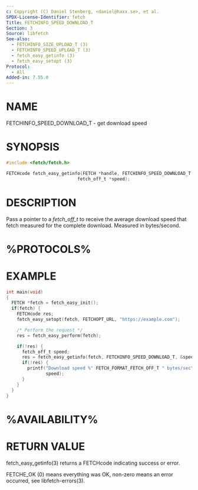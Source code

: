 ```yaml
---
c: Copyright (C) Daniel Stenberg, <daniel@haxx.se>, et al.
SPDX-License-Identifier: fetch
Title: FETCHINFO_SPEED_DOWNLOAD_T
Section: 3
Source: libfetch
See-also:
  - FETCHINFO_SIZE_UPLOAD_T (3)
  - FETCHINFO_SPEED_UPLOAD_T (3)
  - fetch_easy_getinfo (3)
  - fetch_easy_setopt (3)
Protocol:
  - All
Added-in: 7.55.0
---
```


# NAME

FETCHINFO_SPEED_DOWNLOAD_T - get download speed

# SYNOPSIS

~~~c
#include <fetch/fetch.h>

FETCHcode fetch_easy_getinfo(FETCH *handle, FETCHINFO_SPEED_DOWNLOAD_T,
                           fetch_off_t *speed);
~~~

# DESCRIPTION

Pass a pointer to a *fetch_off_t* to receive the average download speed
that fetch measured for the complete download. Measured in bytes/second.

# %PROTOCOLS%

# EXAMPLE

~~~c
int main(void)
{
  FETCH *fetch = fetch_easy_init();
  if(fetch) {
    FETCHcode res;
    fetch_easy_setopt(fetch, FETCHOPT_URL, "https://example.com");

    /* Perform the request */
    res = fetch_easy_perform(fetch);

    if(!res) {
      fetch_off_t speed;
      res = fetch_easy_getinfo(fetch, FETCHINFO_SPEED_DOWNLOAD_T, &speed);
      if(!res) {
        printf("Download speed %" FETCH_FORMAT_FETCH_OFF_T " bytes/sec\n",
               speed);
      }
    }
  }
}
~~~

# %AVAILABILITY%

# RETURN VALUE

fetch_easy_getinfo(3) returns a FETCHcode indicating success or error.

FETCHE_OK (0) means everything was OK, non-zero means an error occurred, see
libfetch-errors(3).
